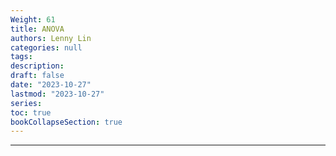 ```yaml
---
Weight: 61
title: ANOVA
authors: Lenny Lin
categories: null
tags: 
description: 
draft: false
date: "2023-10-27"
lastmod: "2023-10-27"
series:
toc: true
bookCollapseSection: true
---
```



<!--more-->

---



